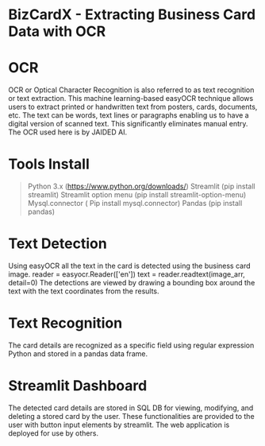 # BizCardX - Extracting Business Card Data with OCR

# OCR
OCR or Optical Character Recognition is also referred to as text recognition or text extraction. This machine learning-based easyOCR technique allows users to extract printed or handwritten text from posters, cards, documents, etc. The text can be words, text lines or paragraphs enabling us to have a digital version of scanned text. This significantly eliminates manual entry. The OCR used here is by JAIDED AI.

# Tools Install
> Python 3.x (https://www.python.org/downloads/)
> Streamlit (pip install streamlit)
> Streamlit option menu (pip install streamlit-option-menu)
> Mysql.connector ( Pip install mysql.connector)
> Pandas (pip install pandas)

# Text Detection
Using easyOCR all the text in the card is detected using the business card image.
reader = easyocr.Reader(['en'])
text = reader.readtext(image_arr, detail=0)
The detections are viewed by drawing a bounding box around the text with the text coordinates from the results.

# Text Recognition
The card details are recognized as a specific field using regular expression Python and stored in a pandas data frame.

# Streamlit Dashboard
The detected card details are stored in SQL DB for viewing, modifying, and deleting a stored card by the user.
These functionalities are provided to the user with button input elements by streamlit.
The web application is deployed for use by others.


    
